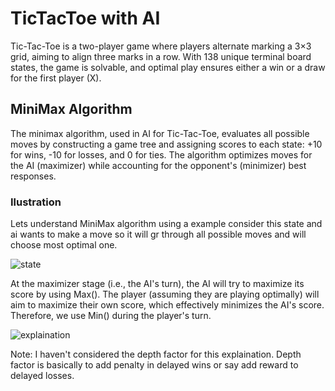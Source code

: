 # TicTacToe with AI
Tic-Tac-Toe is a two-player game where players alternate marking a 3×3 grid, aiming to align three marks in a row. 
With 138 unique terminal board states, the game is solvable, and optimal play ensures either a win or a draw for the first player (X).

## MiniMax Algorithm
The minimax algorithm, used in AI for Tic-Tac-Toe, evaluates all possible moves by constructing a game tree and assigning scores 
to each state: +10 for wins, -10 for losses, and 0 for ties. The algorithm optimizes moves for the AI (maximizer) 
while accounting for the opponent's (minimizer) best responses.

### Ilustration
Lets understand MiniMax algorithm using a example
consider this state and ai wants to make a move so it will gr through all possible moves and will choose most optimal one. 


![state](https://github.com/user-attachments/assets/d727ea1d-0096-4863-955a-83ef930e1b83)


At the maximizer stage (i.e., the AI's turn), the AI will try to maximize its score by using Max(). 
The player (assuming they are playing optimally) will aim to maximize their own score, which effectively minimizes the AI's score. 
Therefore, we use Min() during the player's turn.

![explaination](https://github.com/user-attachments/assets/c050be3c-d861-4a53-8a2a-6cc01497afba)

Note: I haven't considered the depth factor for this explaination.
Depth factor is basically to add penalty in delayed wins or say add reward to delayed losses.
